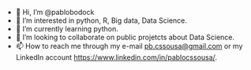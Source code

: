 - 👋 Hi, I’m @pablobodock
- 👀 I’m interested in python, R, Big data, Data Science.
- 🌱 I’m currently learning python.
- 💞️ I’m looking to collaborate on public projetcts about Data Science.
- 📫 How to reach me through my e-mail pb.cssousa@gmail.com or my LinkedIn account https://www.linkedin.com/in/pablocssousa/.

<!---
pablobodock/pablobodock is a ✨ special ✨ repository because its `README.md` (this file) appears on your GitHub profile.
You can click the Preview link to take a look at your changes.
--->
